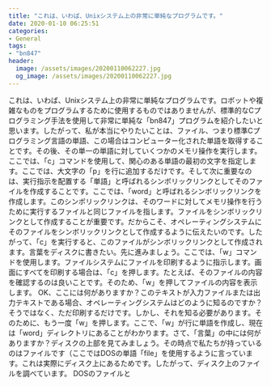 ```yaml
---
title: "これは、いわば、Unixシステム上の非常に単純なプログラムです。"
date: 2020-01-10 06:25:51
categories:
- General
tags:
- "bn847"
header:
  image: /assets/images/20200110062227.jpg
  og_image: /assets/images/20200110062227.jpg
---
```


これは、いわば、Unixシステム上の非常に単純なプログラムです。ロボットや複雑なものをプログラムするために使用するものではありませんが、標準的なCプログラミング手法を使用して非常に単純な「bn847」プログラムを紹介したいと思います。したがって、私が本当にやりたいことは、ファイル、つまり標準Cプログラミング言語の単語、この場合はコンピューター化された単語を取得することです。その後、その単一の単語に対していくつかのメモリ操作を実行します。ここでは、「c」コマンドを使用して、関心のある単語の最初の文字を指定します。ここでは、大文字の「p」を行に追加するだけです。そして次に重要なのは、実行指示を配置する「単語」と呼ばれるシンボリックリンクとしてそのファイルを作成することです。ここでは、「word」と呼ばれるシンボリックリンクを作成します。このシンボリックリンクは、そのワードに対してメモリ操作を行うために実行するファイルと同じファイルを指します。ファイルをシンボリックリンクとして作成することが重要です。だからこそ、オペレーティングシステムにそのファイルをシンボリックリンクとして作成するように伝えたいのです。したがって、「c」を実行すると、このファイルがシンボリックリンクとして作成されます。言葉をディスクに書きたい。先に進みましょう。ここでは、「w」コマンドを使用します。ファイルシステムにファイルを印刷するように指示します。画面にすべてを印刷する場合は、「c」を押します。たとえば、そのファイルの内容を確認するのは良いことです。そのため、「w」を押してファイルの内容を表示します。 OK、ここには何がありますか？このテキストが入力ファイルまたは出力テキストである場合、オペレーティングシステムはどのように知るのですか？そうではなく、ただ印刷するだけです。しかし、それを知る必要があります。そのために、もう一度「w」を押します。ここで、「w」が行に単語を作成し、現在は「word」ディレクトリにあることがわかります。さて、「言葉」の中には何がありますか？ディスクの上部を見てみましょう。その時点で私たちが持っているのはファイルです（ここではDOSの単語「file」を使用するように言っています。これは実際にディスク上にあるためです。したがって、ディスク上のファイルを調べています。 DOSのファイルと
